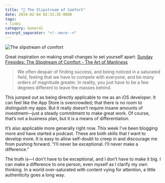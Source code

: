 ```yaml
---
title: "🔗 The Slipstream of Comfort"
date: 2019-02-04 02:31:35-0000
tags:
- links
category: General
excerpt_separator: "<!--more-->"
---
```


![The slipstream of comfort](https://www.bennorris.blog/uploads/2019/652f25136c.jpg)

Great inspiration on making small changes to set yourself apart: [Sunday Firesides: The Slipstream of Comfort - The Art of Manliness](https://www.artofmanliness.com/articles/sunday-firesides-the-slipstream-of-comfort/)

> We often despair of finding success, and being noticed in a saturated field, feeling that we have to compete with everyone, and be many orders of magnitude greater. In reality, you just have to be a few degrees different to leave the masses behind.

<!--more-->
This jumped out as being directly applicable to me as an iOS developer. It can feel like the App Store is overcrowded; that there is no room to distinguish my apps. But it really doesn’t require insane amounts of investment—just a steady commitment to make great work. Of course, that’s not a business plan, but it is a means of differentiation.

It’s also applicable more generally right now. This week I’ve been blogging more and have started a podcast. These are both skills that I want to develop more. It is easy to allow self-doubt to creep in and discourage me from pushing forward. “I’ll never be exceptional. I’ll never make a difference.”

The truth is—I don’t have to be exceptional, and I don’t have to make it big. I can make a difference to one person, even myself as I clarify my own thinking. In a world over-saturated with content vying for attention, a little authenticity goes a long way.

